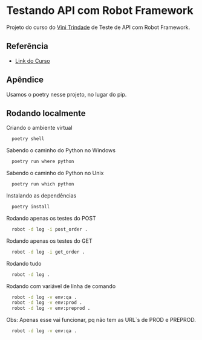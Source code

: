 
# Testando API com Robot Framework

Projeto do curso do [Vini Trindade](https://www.linkedin.com/in/vinicius-trindade-81536b198/) de Teste de API com Robot Framework.



## Referência

 - [Link do Curso](https://robotcourses.com.br/courses/testando-apis-com-robot-framework/)


## Apêndice

Usamos o poetry nesse projeto, no lugar do pip.


## Rodando localmente



Criando o ambiente virtual
```bash
  poetry shell
```

Sabendo o caminho do Python no Windows
```bash
  poetry run where python
```

Sabendo o caminho do Python no Unix
```bash
  poetry run which python
```

Instalando as dependências
```bash
  poetry install
```

Rodando apenas os testes do POST
```bash
  robot -d log -i post_order .
```

Rodando apenas os testes do GET
```bash
  robot -d log -i get_order .
```

Rodando tudo
```bash
  robot -d log .
```

Rodando com variável de linha de comando
```bash
  robot -d log -v env:qa .
  robot -d log -v env:prod .
  robot -d log -v env:preprod .
```

Obs: Apenas esse vai funcionar, pq não tem as URL`s de PROD e PREPROD.
```bash
  robot -d log -v env:qa .
```
